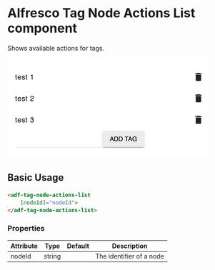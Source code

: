# Alfresco Tag Node Actions List component

Shows available actions for tags.

![Custom columns](docassets/images/tag3.png)

## Basic Usage

```html
<adf-tag-node-actions-list 
    [nodeId]="nodeId">
</adf-tag-node-actions-list>
```  

### Properties

| Attribute | Type | Default | Description |
| --- | --- | --- | --- |
| nodeId | string | | The identifier of a node |